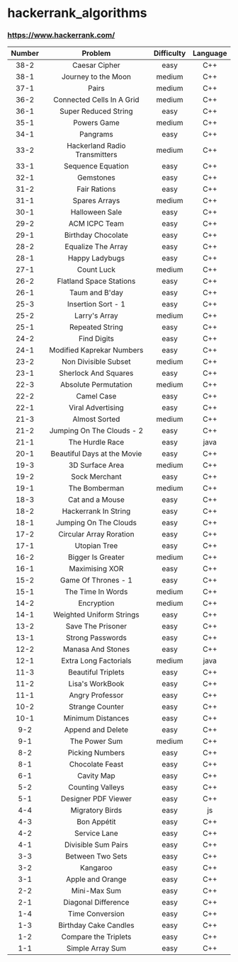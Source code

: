 # hackerrank_algorithms
### https://www.hackerrank.com/

| Number | Problem | Difficulty | Language |
|:------:|:------:|:------:|:------:|
| 38-2  |  Caesar Cipher              |  easy  |  C++  |
| 38-1  |  Journey to the Moon        | medium |  C++  |
| 37-1  |  Pairs                      | medium |  C++  |
| 36-2  |  Connected Cells In A Grid  | medium |  C++  |
| 36-1  |  Super Reduced String       |  easy  |  C++  |
| 35-1  |  Powers Game                | medium |  C++  |
| 34-1  |  Pangrams                   |  easy  |  C++  |
| 33-2  |Hackerland Radio Transmitters| medium |  C++  |
| 33-1  |  Sequence Equation          |  easy  |  C++  |
| 32-1  |  Gemstones                  |  easy  |  C++  |
| 31-2  |  Fair Rations               |  easy  |  C++  |
| 31-1  |  Spares Arrays              | medium |  C++  |
| 30-1  |  Halloween Sale             |  easy  |  C++  |
| 29-2  |  ACM ICPC Team              |  easy  |  C++  |
| 29-1  |  Birthday Chocolate         |  easy  |  C++  |
| 28-2  |  Equalize The Array         |  easy  |  C++  |
| 28-1  |  Happy Ladybugs             |  easy  |  C++  |
| 27-1  |  Count Luck                 | medium |  C++  |
| 26-2  |  Flatland Space Stations    |  easy  |  C++  |
| 26-1  |  Taum and B'day             |  easy  |  C++  |
| 25-3  |  Insertion Sort - 1         |  easy  |  C++  |
| 25-2  |  Larry's Array              | medium |  C++  |
| 25-1  |  Repeated String            |  easy  |  C++  |
| 24-2  |  Find Digits                |  easy  |  C++  |
| 24-1  | Modified Kaprekar Numbers   |  easy  |  C++  |
| 23-2  |  Non Divisible Subset       | medium |  C++  |
| 23-1  |  Sherlock And Squares       |  easy  |  C++  |
| 22-3  |  Absolute Permutation       | medium |  C++  |
| 22-2  |  Camel Case                 |  easy  |  C++  |
| 22-1  |  Viral Advertising          |  easy  |  C++  |
| 21-3  |  Almost Sorted              | medium |  C++  |
| 21-2  | Jumping On The Clouds - 2   |  easy  |  C++  |
| 21-1  |  The Hurdle Race            |  easy  | java  |
| 20-1  |Beautiful Days at the Movie  |  easy  |  C++  |
| 19-3  |  3D Surface Area            | medium |  C++  |
| 19-2  |  Sock Merchant              |  easy  |  C++  |
| 19-1  |  The Bomberman              | medium |  C++  |
| 18-3  |  Cat and a Mouse            |  easy  |  C++  |
| 18-2  |  Hackerrank In String       |  easy  |  C++  |
| 18-1  |  Jumping On The Clouds      |  easy  |  C++  |
| 17-2  |  Circular Array Roration    |  easy  |  C++  |
| 17-1  |  Utopian Tree               |  easy  |  C++  |
| 16-2  |  Bigger Is Greater          | medium |  C++  |
| 16-1  |  Maximising XOR             |  easy  |  C++  |
| 15-2  |  Game Of Thrones - 1        |  easy  |  C++  |
| 15-1  |  The Time In Words          | medium |  C++  |
| 14-2  |  Encryption                 | medium |  C++  |
| 14-1  |  Weighted Uniform Strings   |  easy  |  C++  |
| 13-2  |  Save The Prisoner          |  easy  |  C++  |
| 13-1  |  Strong Passwords           |  easy  |  C++  |
| 12-2  |  Manasa And Stones          |  easy  |  C++  |
| 12-1  |  Extra Long Factorials      | medium |  java |
| 11-3  |  Beautiful Triplets         |  easy  |  C++  |
| 11-2  |  Lisa's WorkBook            |  easy  |  C++  |
| 11-1  |  Angry Professor            |  easy  |  C++  |
| 10-2  |  Strange Counter            |  easy  |  C++  |
| 10-1  |  Minimum Distances          |  easy  |  C++  |
|  9-2  |  Append and Delete          |  easy  |  C++  |
|  9-1  |  The Power Sum              | medium |  C++  |
|  8-2  |  Picking Numbers            |  easy  |  C++  |
|  8-1  |  Chocolate Feast            |  easy  |  C++  |
|  6-1  |  Cavity Map                 |  easy  |  C++  |
|  5-2  |  Counting Valleys           |  easy  |  C++  |
|  5-1  |  Designer PDF Viewer        |  easy  |  C++  |
|  4-4  |  Migratory Birds            |  easy  |  js   |
|  4-3  |  Bon Appétit                |  easy  |  C++  |
|  4-2  |  Service Lane               |  easy  |  C++  |
|  4-1  |  Divisible Sum Pairs        |  easy  |  C++  |
|  3-3  |  Between Two Sets           |  easy  |  C++  |
|  3-2  |  Kangaroo                   |  easy  |  C++  |
|  3-1  |  Apple and Orange           |  easy  |  C++  |
|  2-2  |  Mini-Max Sum               |  easy  |  C++  |
|  2-1  |  Diagonal Difference        |  easy  |  C++  |
|  1-4  |  Time Conversion            |  easy  |  C++  |
|  1-3  |  Birthday Cake Candles      |  easy  |  C++  | 
|  1-2  |  Compare the Triplets       |  easy  |  C++  |
|  1-1  |  Simple Array Sum           |  easy  |  C++  |

